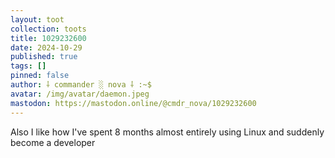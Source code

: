 ```yaml
---
layout: toot
collection: toots
title: 1029232600
date: 2024-10-29
published: true
tags: []
pinned: false
author: ⸸ commander ░ nova ⸸ :~$
avatar: /img/avatar/daemon.jpeg
mastodon: https://mastodon.online/@cmdr_nova/1029232600
---
```


Also I like how I've spent 8 months almost entirely using Linux and suddenly become a developer

